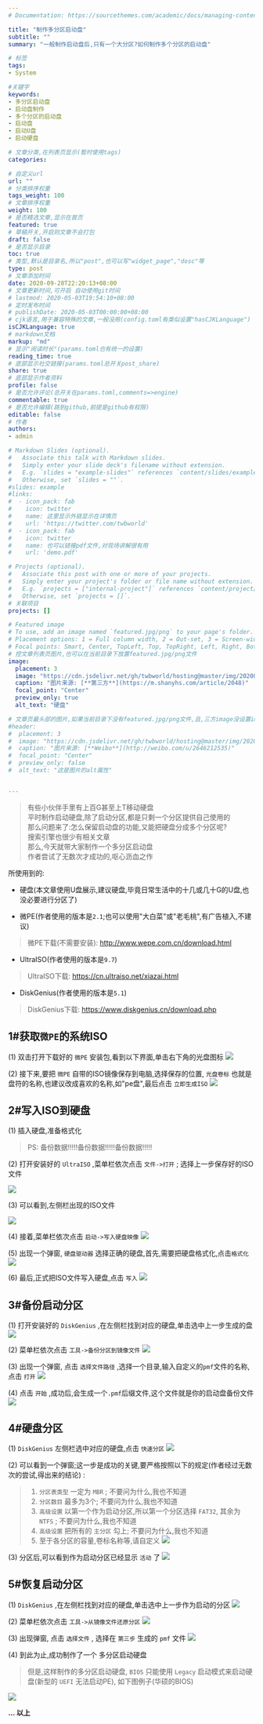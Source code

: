 ```yaml
---
# Documentation: https://sourcethemes.com/academic/docs/managing-content/

title: "制作多分区启动盘"
subtitle: ""
summary: "一般制作启动盘后,只有一个大分区?如何制作多个分区的启动盘"

# 标签
tags: 
- System

#关键字
keywords:
- 多分区启动盘
- 启动盘制作
- 多个分区的启动盘
- 启动盘
- 启动U盘
- 启动硬盘

# 文章分类,在列表页显示(暂时使用tags)
categories: 

# 自定义url
url: ""
# 分类排序权重
tags_weight: 100
# 文章排序权重
weight: 100
# 是否精选文章,显示在首页
featured: true
# 草稿开关,开启则文章不会打包
draft: false
# 是否显示目录
toc: true
# 类型,默认是目录名,所以"post",也可以写"widget_page","dosc"等
type: post
# 文章添加时间
date: 2020-09-28T22:20:13+08:00
# 文章更新时间,可开启 自动使用git时间
# lastmod: 2020-05-03T19:54:10+08:00
# 定时发布时间
# publishDate: 2020-05-03T00:00:00+08:00
# cjk语言,用于兼容特殊的文章,一般没用(config.toml有类似设置"hasCJKLanguage")
isCJKLanguage: true
# markdown文档
markup: "md"
# 显示"阅读时长"(params.toml也有统一的设置)
reading_time: true
# 底部显示社交链接(params.toml总开关post_share)
share: true
# 底部显示作者资料
profile: false
# 是否允许评论(总开关在params.toml,comments=>engine)
commentable: true
# 是否允许编辑(跳到github,前提是github有权限)
editable: false
# 作者
authors: 
- admin

# Markdown Slides (optional).
#   Associate this talk with Markdown slides.
#   Simply enter your slide deck's filename without extension.
#   E.g. `slides = "example-slides"` references `content/slides/example-slides.md`.
#   Otherwise, set `slides = ""`.
#slides: example
#links:
#  - icon_pack: fab
#    icon: twitter
#    name: 这里显示外链显示在详情页
#    url: 'https://twitter.com/twbworld'
#  - icon_pack: fab
#    icon: twitter
#    name: 也可以链接pdf文件,对现场讲解很有用
#    url: 'demo.pdf'

# Projects (optional).
#   Associate this post with one or more of your projects.
#   Simply enter your project's folder or file name without extension.
#   E.g. `projects = ["internal-project"]` references `content/project/deep-learning/index.md`.
#   Otherwise, set `projects = []`.
# 关联项目
projects: []

# Featured image
# To use, add an image named `featured.jpg/png` to your page's folder.
# Placement options: 1 = Full column width, 2 = Out-set, 3 = Screen-width
# Focal points: Smart, Center, TopLeft, Top, TopRight, Left, Right, BottomLeft, Bottom, BottomRight.
# 控文章列表页图片,也可以在当前目录下放置featured.jpg/png文件
image:
  placement: 3
  image: "https://cdn.jsdelivr.net/gh/twbworld/hosting@master/img/20200928224804.png"
  caption: "图片来源: [**第三方**](https://m.shanyhs.com/article/2048)"
  focal_point: "Center"
  preview_only: true
  alt_text: "硬盘"

# 文章页最头部的图片,如果当前目录下没有featured.jpg/png文件,且,三方image没设置image,则列表页也会显示这图片(image如设置了image,此处无效)
#header:
#  placement: 3
#  image: "https://cdn.jsdelivr.net/gh/twbworld/hosting@master/img/20200503220558.jpg"
#  caption: "图片来源: [**Weibo**](http://weibo.com/u/2646212535)"
#  focal_point: "Center"
#  preview_only: false
#  alt_text: "这是图片的alt属性"


---
```








> 有些小伙伴手里有上百G甚至上T移动硬盘  
> 平时制作启动硬盘,除了启动分区,都是只剩一个分区提供自己使用的  
> 那么问题来了:怎么保留启动盘的功能,又能把硬盘分成多个分区呢?  
> 搜索引擎也很少有相关文章  
> 那么,今天就带大家制作一个多分区启动盘  
> 作者尝试了无数次才成功的,呕心沥血之作


所使用到的:

* 硬盘(本文章使用U盘展示,建议硬盘,毕竟日常生活中的十几或几十G的U盘,也没必要进行分区了)

* 微PE(作者使用的版本是`2.1`;也可以使用"大白菜"或"老毛桃",有广告植入,不建议)
> 微PE下载(不需要安装): <http://www.wepe.com.cn/download.html>

* UltraISO(作者使用的版本是`9.7`)
> UltraISO下载: <https://cn.ultraiso.net/xiazai.html>

* DiskGenius(作者使用的版本是`5.1`)
> DiskGenius下载: <https://www.diskgenius.cn/download.php>


## 1#获取`微PE`的系统ISO

(1) 双击打开下载好的 `微PE` 安装包,看到以下界面,单击右下角的光盘图标
![](https://cdn.jsdelivr.net/gh/twbworld/hosting@master/img/20200929001640.png)

(2) 接下来,要把 `微PE` 自带的ISO镜像保存到电脑,选择保存的位置, `光盘卷标` 也就是盘符的名称,也建议改成喜欢的名称,如"pe盘",最后点击 `立即生成ISO`
![](https://cdn.jsdelivr.net/gh/twbworld/hosting@master/img/20200929003752.png)

## 2#写入ISO到硬盘

(1) 插入硬盘,准备格式化

> PS: 备份数据!!!!!备份数据!!!!!备份数据!!!!!

(2) 打开安装好的 `UltraISO` ,菜单栏依次点击 `文件->打开` ; 选择上一步保存好的ISO文件

![](https://cdn.jsdelivr.net/gh/twbworld/hosting@master/img/20200929003225.png)

(3) 可以看到,左侧栏出现的ISO文件

![](https://cdn.jsdelivr.net/gh/twbworld/hosting@master/img/20200929003656.png)

(4) 接着,菜单栏依次点击 `启动->写入硬盘映像`
![](https://cdn.jsdelivr.net/gh/twbworld/hosting@master/img/20200929003959.png)

(5) 出现一个弹窗, `硬盘驱动器` 选择正确的硬盘,首先,需要把硬盘格式化,点击`格式化`
![](https://cdn.jsdelivr.net/gh/twbworld/hosting@master/img/20200929004608.png)

(6) 最后,正式把ISO文件写入硬盘,点击 `写入`
![](https://cdn.jsdelivr.net/gh/twbworld/hosting@master/img/20200929004749.png)


## 3#备份启动分区

(1) 打开安装好的 `DiskGenius` ,在左侧栏找到对应的硬盘,单击选中上一步生成的盘
![](https://cdn.jsdelivr.net/gh/twbworld/hosting@master/img/20200929010004.png)

(2) 菜单栏依次点击 `工具->备份分区到镜像文件`
![](https://cdn.jsdelivr.net/gh/twbworld/hosting@master/img/20200929010254.png)

(3) 出现一个弹窗, 点击 `选择文件路径` ,选择一个目录,输入自定义的`pmf`文件的名称,点击 `打开`
![](https://cdn.jsdelivr.net/gh/twbworld/hosting@master/img/20200929010619.png)

(4) 点击 `开始` ,成功后,会生成一个`.pmf`后缀文件,这个文件就是你的启动盘备份文件
![](https://cdn.jsdelivr.net/gh/twbworld/hosting@master/img/20200929011108.png)

## 4#硬盘分区

(1) `DiskGenius` 左侧栏选中对应的硬盘,点击 `快速分区`
![](https://cdn.jsdelivr.net/gh/twbworld/hosting@master/img/20200929011443.png)

(2) 可以看到一个弹窗;这一步是成功的关键,要严格按照以下的规定(作者经过无数次的尝试,得出来的结论) :
> 1. `分区表类型` 一定为 `MBR` ; 不要问为什么,我也不知道
> 2. `分区数目` 最多为3个; 不要问为什么,我也不知道
> 3. `高级设置` 以第一个作为启动分区,所以第一个分区选择 `FAT32`, 其余为 `NTFS` ; 不要问为什么,我也不知道
> 4. `高级设置` 把所有的 `主分区` 勾上; 不要问为什么,我也不知道
> 5. 至于各分区的容量,卷标名称等,请自定义
![](https://cdn.jsdelivr.net/gh/twbworld/hosting@master/img/20200929013018.png)

(3) 分区后,可以看到作为启动分区已经显示 `活动` 了
![](https://cdn.jsdelivr.net/gh/twbworld/hosting@master/img/20200929013528.png)


## 5#恢复启动分区

(1) `DiskGenius` ,在左侧栏找到对应的硬盘,单击选中上一步作为启动的分区
![](https://cdn.jsdelivr.net/gh/twbworld/hosting@master/img/20200929013709.png)

(2) 菜单栏依次点击 `工具->从镜像文件还原分区`
![](https://cdn.jsdelivr.net/gh/twbworld/hosting@master/img/20200929014447.png)

(3) 出现弹窗, 点击 `选择文件` , 选择在 `第三步` 生成的 `pmf` 文件
![](https://cdn.jsdelivr.net/gh/twbworld/hosting@master/img/20200929014834.png)

(4) 到此为止,成功制作了一个 多分区启动硬盘
> 但是,这样制作的多分区启动硬盘, `BIOS` 只能使用 `Legacy` 启动模式来启动硬盘(新型的 `UEFI` 无法启动PE), 如下图例子(华硕的BIOS)

![](https://cdn.jsdelivr.net/gh/twbworld/hosting@master/img/20200929015346.png)

**... 以上**
